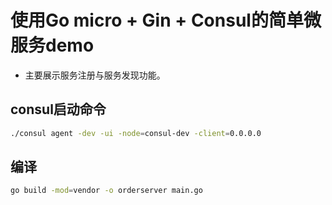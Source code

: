 # 使用Go micro + Gin + Consul的简单微服务demo

- 主要展示服务注册与服务发现功能。

## consul启动命令

```bash
./consul agent -dev -ui -node=consul-dev -client=0.0.0.0
```

## 编译

```bash
go build -mod=vendor -o orderserver main.go
```
